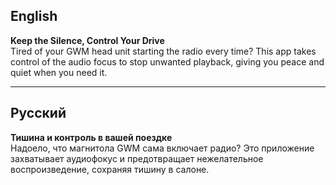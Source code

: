 ## English
**Keep the Silence, Control Your Drive**  
Tired of your GWM head unit starting the radio every time? This app takes control of the audio focus to stop unwanted playback, giving you peace and quiet when you need it.

---

## Русский
**Тишина и контроль в вашей поездке**  
Надоело, что магнитола GWM сама включает радио? Это приложение захватывает аудиофокус и предотвращает нежелательное воспроизведение, сохраняя тишину в салоне.
